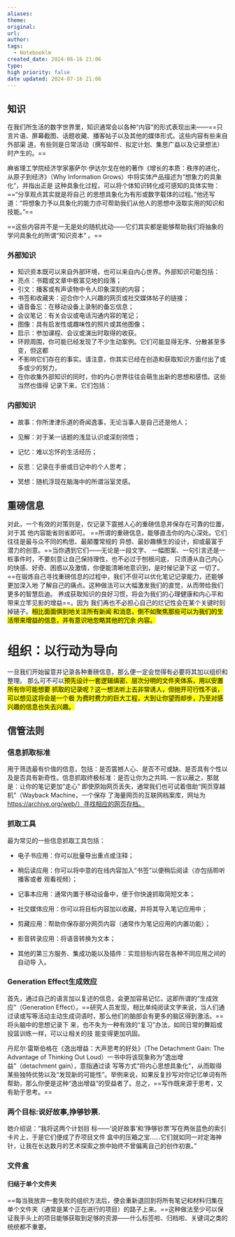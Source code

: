 ```yaml
---
aliases: 
theme: 
original: 
url: 
author: 
tags:
  - Notebooklm
created_date: 2024-06-16 21:06
type: 
high priority: false
date updated: 2024-07-16 21:06
---
```


## 知识

在我们所生活的数字世界里，知识通常会以各种“内容”的形式表现出来——==只 言片语、屏幕截图、话题收藏、播客帖子以及其他的媒体形式。这些内容有些来自外部渠 道，有些则是日常活动（撰写邮件、拟定计划、集思广益以及记录想法）时产生的。==

麻省理工学院经济学家塞萨尔·伊达尔戈在他的著作《增长的本质：秩序的进化，从原子到经济》（Why Information Grows）中将实体产品描述为“想象力的具象化”，并指出正是 这种具象化过程，可以将个体知识转化成可感知的具体实物：==“分享观点其实就是将自己 的思想具象化为有形或数字载体的过程。”他还写道：“将想象力予以具象化的能力亦可帮助我们从他人的思想中汲取实用的知识和技能。”==

==这些内容并不是一无是处的随机扰动——它们其实都是能够帮助我们将抽象的学问具象化的所谓“知识资本” 。==

### 外部知识

- 知识资本既可以来自外部环境，也可以来自内心世界。外部知识可能包括：
- 亮点：书籍或文章中极富见地的段落；
- 引文：播客或有声读物中令人印象深刻的内容；
- 书签和收藏夹：迎合你个人兴趣的网页或社交媒体帖子的链接；
- 语音备忘：在移动设备上录制的备忘信息；
- 会议笔记：有关会议或电话沟通内容的笔记；
- 图像：具有启发性或趣味性的照片或其他图像；
- 启示：参加课程、会议或演出时取得的收获。
- 环顾周围，你可能已经发现了不少生动案例。它们可能显得无序、分散甚至多变，但这都
- 不影响它们存在的事实。请注意，你其实已经在创造和获取知识方面付出了或多或少的努力，
- 在你收集外部知识的同时，你的内心世界往往会萌生出新的思想和感悟。这些当然也值得 记录下来，它们包括：

### 内部知识

- 故事：你所津津乐道的奇闻逸事，无论当事人是自己还是他人；

- 见解：对于某一话题的浅显认识或深刻领悟；

- 记忆：难以忘怀的生活经历；

- 反思：记录在手册或日记中的个人思考；

- 冥想：随机浮现在脑海中的所谓浴室灵感。

## 重磅信息

对此，一个有效的对策则是，仅记录下震撼人心的重磅信息并保存在可靠的位置，对于其 他内容能省则省即可。 ==所谓的重磅信息，能够直击你的内心深处。它们往往是最与众不同的构思、最颠覆常规的 异想、最妙趣横生的设计，抑或最富于潜力的创意。==当你遇到它们——无论是一段文字、 一幅图案、一句引言还是一桩事件时，不要刻意让自己保持理性，也不必过于刨根问底， 只须遵从自己内心的快感、好奇、困惑以及激情，你便能清晰地意识到，是时候记录下这 一切了。 ==在锻炼自己寻找重磅信息的过程中，我们不但可以优化笔记记录能力，还能够更加深入地 了解自己的痛点。这种做法可以大幅激发我们的直觉，从而带给我们更多的智慧启迪。 养成获取知识的良好习惯，将会为我们的心理健康和内心平和带来立竿见影的增益==。因为 我们再也不必担心自己的烂记性会在某个关键时刻掉链子。<mark class="hltr-red">相比面面俱到地关注所有新闻 和消息，倒不如聚焦那些可以为我们的生活带来增益的信息，并有意识地忽略其他的冗余 内容。</mark>

# 组织：以行动为导向

一旦我们开始留意并记录各种重磅信息，那么便一定会觉得有必要将其加以组织和整理。 那么可不可以<mark class="hltr-cyan">预先设计一套逻辑缜密、层次分明的文件夹体系，用以安置所有你可能想要 抓取的记录呢？这一想法听上去非常诱人，但抛开可行性不谈，可以想见这将会是一个极 为费时费力的巨大工程，大到让你望而却步，乃至对感兴趣的信息也失去兴趣。</mark>

## 信管法则

### 信息抓取标准

用于筛选最有价值的信息，包括：是否震撼人心、是否不可或缺、是否具有个性以及是否具有新奇性。信息抓取终极标准：是否让你为之共鸣.
一言以蔽之，那就 是：让你的笔记更加“走心”
即使原始网页丢失，通常我们也可试着借助“网页穿越机”（Wayback Machine，一个保存 了海量网页的互联网档案库，网址为<https://archive.org/web/）寻找相应的网页存档。>

### 抓取工具

最为常见的一些信息抓取工具包括：

- 电子书应用：你可以批量导出重点或注释；

- 稍后读应用：你可以将中意的在线内容加入“书签”以便稍后阅读（亦包括聆听播客或者 观看视频）；

- 记事本应用：通常内置于移动设备中，便于你快速抓取简短文本；

- 社交媒体应用：你可以将目标内容加以收藏，并将其导入笔记应用中；

- 剪藏应用：帮助你保存部分网页内容（通常作为笔记应用的内置功能）；

- 影音转录应用：将语音转换为文本；

- 其他的第三方服务、集成功能以及插件：实现目标内容在各种不同应用之间的自动导 入。

### Generation Effect生成效应

首先，通过自己的语言加以复述的信息，会更加容易记忆，这即所谓的“生成效 应”（Generation Effect）。==研究人员发现，相比单纯阅读文字来说，当人们通过读或写等活动主动生成词语时，那么他们的脑部会有更多的脑区得到激活。==将头脑中的思想记录下 来，也不失为一种有效的“复习”办法，如同日常的舞蹈或投篮训练一样，可以让相关的技 能变得更加巩固。

丹尼尔·雷斯伯格在《逸出增益：大声思考的好处》（The Detachment Gain: The Advantage of Thinking Out Loud）一书中将该现象称为“逸出增益”（detachment gain），意指通过读 写等方式“将内心思想具象化”，从而取得某些独特优势以及“发现新的可能性”。举例来说，如果反复抄写对你记忆单词有所帮助，那么你便是这种“逸出增益”的受益者了。总之，==写作既来源于思考，又有助于思考。==

### 两个目标:说好故事,挣够钞票.

她介绍说：“我将这两个计划目 标——‘说好故事’和‘挣够钞票’写在两张蓝色的索引卡片上，于是它们便成了乔项目文件 盒中的压箱之宝……它们就如同一对定海神针，让我在长达数月的艺术探索之旅中始终不曾偏离自己的创作初衷。”

### 文件盒

#### 归结于单个文件夹

==每当我放弃一套失败的组织方法后，便会重新退回到将所有笔记和材料归集在单个文件夹（通常是某个正在进行的项目）的路子上来。==这种做法至少可以保证我手头上的项目能够获取到足够的资源——什么标签啦、归档啦、关键词之类的统统都不重要。
